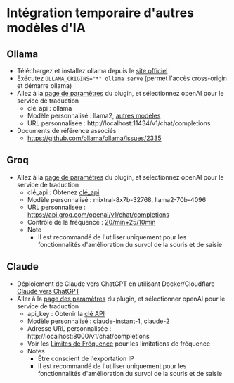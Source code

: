 # Intégration temporaire d'autres modèles d'IA

## Ollama

- Téléchargez et installez ollama depuis le [site officiel](https://ollama.com/)
- Exécutez `OLLAMA_ORIGINS="*" ollama serve` (permet l'accès cross-origin et démarre ollama)
- Allez à la [page de paramètres](https://dash.immersivetranslate.com/#general) du plugin, et sélectionnez openAI pour le service de traduction
  - clé_api : ollama
  - Modèle personnalisé : llama2, [autres modèles](https://ollama.com/library)
  - URL personnalisée : http://localhost:11434/v1/chat/completions
- Documents de référence associés
  - https://github.com/ollama/ollama/issues/2335

## Groq

- Allez à la [page de paramètres](https://dash.immersivetranslate.com/#general) du plugin, et sélectionnez openAI pour le service de traduction
  - clé_api : Obtenez [clé_api](https://console.groq.com/keys)
  - Modèle personnalisé : mixtral-8x7b-32768, llama2-70b-4096
  - URL personnalisée : https://api.groq.com/openai/v1/chat/completions
  - Contrôle de la fréquence : [20/min+25/10min](https://console.groq.com/docs/rate-limits)
  - Note
    - Il est recommandé de l'utiliser uniquement pour les fonctionnalités d'amélioration du survol de la souris et de saisie

## Claude

- Déploiement de Claude vers ChatGPT en utilisant Docker/Cloudflare [Claude vers ChatGPT](https://github.com/jtsang4/claude-to-chatgpt)
- Aller à la [page des paramètres](https://dash.immersivetranslate.com/#general) du plugin, et sélectionner openAI pour le service de traduction
  - api_key : Obtenir la [clé API](https://www.nightfall.ai/ai-security-101/anthropic-claude-api-key)
  - Modèle personnalisé : claude-instant-1, claude-2
  - Adresse URL personnalisée : http://localhost:8000/v1/chat/completions
  - Voir les [Limites de Fréquence](https://docs.anthropic.com/claude/reference/rate-limits) pour les limitations de fréquence
  - Notes
    - Être conscient de l'exportation IP
    - Il est recommandé de l'utiliser uniquement pour les fonctionnalités d'amélioration du survol de la souris et de saisie

